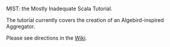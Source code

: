 MIST: the Mostly Inadequate Scala Tutorial.

The tutorial currently covers the creation of an Algebird-inspired Aggregator.

Please see directions in the [Wiki](https://github.com/lancelet/scala-tutorial/wiki).
